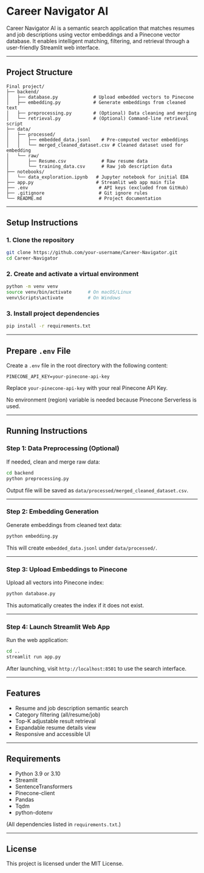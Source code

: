 # Career Navigator AI

Career Navigator AI is a semantic search application that matches resumes and job descriptions using vector embeddings and a Pinecone vector database. It enables intelligent matching, filtering, and retrieval through a user-friendly Streamlit web interface.

---

## Project Structure

```
Final project/
├── backend/
│   ├── database.py             # Upload embedded vectors to Pinecone
│   ├── embedding.py            # Generate embeddings from cleaned text
│   ├── preprocessing.py        # (Optional) Data cleaning and merging
│   └── retrieval.py            # (Optional) Command-line retrieval script
├── data/
│   ├── processed/
│   │   ├── embedded_data.jsonl    # Pre-computed vector embeddings
│   │   └── merged_cleaned_dataset.csv # Cleaned dataset used for embedding
│   └── raw/
│       ├── Resume.csv             # Raw resume data
│       └── training_data.csv      # Raw job description data
├── notebooks/
│   └── data_exploration.ipynb   # Jupyter notebook for initial EDA
├── app.py                       # Streamlit web app main file
├── .env                          # API keys (excluded from GitHub)
├── .gitignore                    # Git ignore rules
└── README.md                     # Project documentation
```

---

## Setup Instructions

### 1. Clone the repository

```bash
git clone https://github.com/your-username/Career-Navigator.git
cd Career-Navigator
```

### 2. Create and activate a virtual environment

```bash
python -m venv venv
source venv/bin/activate      # On macOS/Linux
venv\Scripts\activate         # On Windows
```

### 3. Install project dependencies

```bash
pip install -r requirements.txt
```

---

## Prepare `.env` File

Create a `.env` file in the root directory with the following content:

```env
PINECONE_API_KEY=your-pinecone-api-key
```

Replace `your-pinecone-api-key` with your real Pinecone API Key.

No environment (region) variable is needed because Pinecone Serverless is used.

---

## Running Instructions

### Step 1: Data Preprocessing (Optional)

If needed, clean and merge raw data:

```bash
cd backend
python preprocessing.py
```

Output file will be saved as `data/processed/merged_cleaned_dataset.csv`.

---

### Step 2: Embedding Generation

Generate embeddings from cleaned text data:

```bash
python embedding.py
```

This will create `embedded_data.jsonl` under `data/processed/`.

---

### Step 3: Upload Embeddings to Pinecone

Upload all vectors into Pinecone index:

```bash
python database.py
```

This automatically creates the index if it does not exist.

---

### Step 4: Launch Streamlit Web App

Run the web application:

```bash
cd ..
streamlit run app.py
```

After launching, visit `http://localhost:8501` to use the search interface.

---

## Features

- Resume and job description semantic search
- Category filtering (all/resume/job)
- Top-K adjustable result retrieval
- Expandable resume details view
- Responsive and accessible UI

---

## Requirements

- Python 3.9 or 3.10
- Streamlit
- SentenceTransformers
- Pinecone-client
- Pandas
- Tqdm
- python-dotenv

(All dependencies listed in `requirements.txt`.)

---

## License

This project is licensed under the MIT License.
